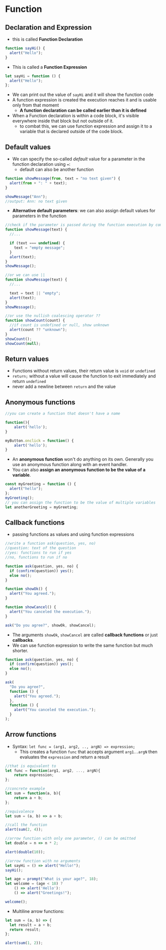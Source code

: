 # Function

## Declaration and Expression

- this is called **Function Declaration**

```javascript
function sayHi() {
  alert("Hello");
}
```

- This is called a **Function Expression**

```javascript
let sayHi = function () {
  alert("Hello");
};
```

- We can print out the value of `sayHi` and it will show the function code
- A function expression is created the execution reaches it and is usable only from that moment
  - **A function declaration can be called earlier than it is defined**
- When a Function declaration is within a code block, it's visible everywhere inside that block but not outside of it.
  - to combat this, we can use function expression and assign it to a variable that is declared outside of the code block.

## Default values

- We can specify the so-called _default_ value for a parameter in the function declaration using `=`:
  - default can also be another function

```javascript
function showMessage(from, text = "no text given") {
  alert(from + ": " + text);
}

showMessage("Ann");
//output: Ann: no text given
```

- **Alternative default parameters**: we can also assign default values for parameters in the function

```javascript
//check if the parameter is passed during the function execution by comparing it with undefined
function showMessage(text) {
  //...

  if (text === undefined) {
    text = "empty message";
  }
  alert(text);
}
showMessage();

//or we can use ||
function showMessage(text) {
  //...

  text = text || "empty";
  alert(text);
}
showMessage();

//or use the nullish coalescing operator ??
function showCount(count) {
  //if count is undefined or null, show unknown
  alert(count ?? "unknown");
}
showCount();
showCount(null);
```

## Return values

- Functions without return values, their return value is `void` or `undefined`
- `return;` without a value will cause the function to exit immediately and return `undefined`
- never add a newline between `return` and the value

## Anonymous functions

```javascript
//you can create a function that doesn't have a name

function(){
    alert('hello');
}

myButton.onclick = function() {
    alert('hello');
}
```

- An **anonymous function** won't do anything on its own. Generally you use an anonymous function along with an event handler.
- You can also **assign an anonymous function to be the value of a variable**.

```javascript
const myGreeting = function () {
  alert("hello");
};
myGreeting();
// you can assign the function to be the value of multiple variables
let anotherGreeting = myGreeting;
```

## Callback functions

- passing functions as values and using function expressions

```javascript
//write a function ask(question, yes, no)
//question: text of the question
//yes: functions to run if yes
//no, functions to run if no

function ask(question, yes, no) {
  if (confirm(question)) yes();
  else no();
}

function showOk() {
  alert("You agreed.");
}

function showCancel() {
  alert("You canceled the execution.");
}

ask("Do you agree?", showOk, showCancel);
```

- The arguments `showOk`, `showCancel` are called **callback functions** or just **callbacks**.
- We can use function expression to write the same function but much shorter.

```javascript
function ask(question, yes, no) {
  if (confirm(question)) yes();
  else no();
}

ask(
  "Do you agree?",
  function () {
    alert("You agreed.");
  },
  function () {
    alert("You canceled the execution.");
  }
);
```

## Arrow functions

- Syntax: `let func = (arg1, arg2, .., argN) => expression;`
  - This creates a function `func` that accepts argument `arg1..argN` then evaluates the `expression` and return a result

```javascript
//that is equivalent to
let func = function(arg1, arg2, ..., argN){
    return expression;
};

//concrete example
let sum = function(a, b){
    return a + b;
};

//equivalence
let sum = (a, b) => a + b;

//call the function
alert(sum(2, 4));

//arrow function with only one parameter, () can be omitted
let double = n => n * 2;

alert(double(10));

//arrow function with no arguments
let sayHi = () => alert("Hello!");
sayHi();

let age = prompt("What is your age?", 18);
let welcome = (age < 18) ?
    () => alert('Hello'):
	() => alert("Greetings!");

welcome();
```

- Multiline arrow functions:

```javascript
let sum = (a, b) => {
  let result = a + b;
  return result;
};

alert(sum(1, 2));
```
